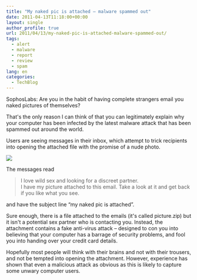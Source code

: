 ```yaml
---
title: "My naked pic is attached – malware spammed out"
date: 2011-04-13T11:18:00+00:00
layout: single
author_profile: true
url: 2011/04/13/my-naked-pic-is-attached-malware-spammed-out/
tags:
  - alert
  - malware
  - report
  - review
  - spam
lang: en
categories: 
  - TechBlog
---
```

SophosLabs: Are you in the habit of having complete strangers email you naked pictures of themselves?

That's the only reason I can think of that you can legitimately explain why your computer has been infected by the latest malware attack that has been spammed out around the world.

Users are seeing messages in their inbox, which attempt to trick recipients into opening the attached file with the promise of a nude photo.

[![](http://4.bp.blogspot.com/-16Mw_4n8TSw/TaV_IM14PfI/AAAAAAAAD08/itVFn5GQDgU/s1600/naked-pic.jpg)](http://4.bp.blogspot.com/-16Mw_4n8TSw/TaV_IM14PfI/AAAAAAAAD08/itVFn5GQDgU/s1600/naked-pic.jpg)

The messages read

> I love wild sex and looking for a discreet partner.  
> I have my picture attached to this email. Take a look at it and get back if you like what you see.

and have the subject line “my naked pic is attached”.

Sure enough, there is a file attached to the emails (it's called picture.zip) but it isn't a potential sex partner who is contacting you. Instead, the attachment contains a fake anti-virus attack – designed to con you into believing that your computer has a barrage of security problems, and fool you into handing over your credit card details.

Hopefully most people will think with their brains and not with their trousers, and not be tempted into opening the attachment. However, experience has shown that even a malicious attack as obvious as this is likely to capture some unwary computer users.